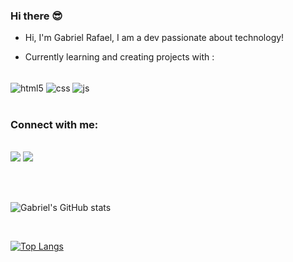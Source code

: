 ### Hi there 😎

- Hi, I'm Gabriel Rafael, I am a dev passionate about technology!

- Currently learning and creating projects with :

<div style="display: inline_block"><br>
  <img align="center" alt="html5" src="https://img.shields.io/badge/HTML5-E34F26?style=for-the-badge&logo=html5&logoColor=white" />
  <img align="center" alt="css" src="https://img.shields.io/badge/CSS3-1572B6?style=for-the-badge&logo=css3&logoColor=white" />
  <img align="center" alt="js" src="https://img.shields.io/badge/JavaScript-F7DF1E?style=for-the-badge&logo=javascript&logoColor=black" />
</div>

<br />

### Connect with me:
<p style="display: inline_block"><br>
<a href="https://instagram.com/RXGabriel" target="_blank"><img src="https://img.shields.io/badge/-Instagram-%23E4405F?style=for-the-badge&logo=instagram&logoColor=white" target="_blank"></a>
</a>
 <a href="https://www.linkedin.com/in/RXGabriel" target="_blank"><img src="https://img.shields.io/badge/-LinkedIn-%230077B5?style=for-the-badge&logo=linkedin&logoColor=white" target="_blank"></a> 
  
</div>

</a>
</p>
<br />
<br />


<p align="left">

![Gabriel's GitHub stats](https://github-readme-stats.vercel.app/api?username=RXGabriel&show_icons=true&theme=light)

<br />

[![Top Langs](https://github-readme-stats.vercel.app/api/top-langs/?username=RXGabriel&layout=compact&show_icons=true&theme=buefy)](https://github.com/RXGabriel/github-readme-stats)

